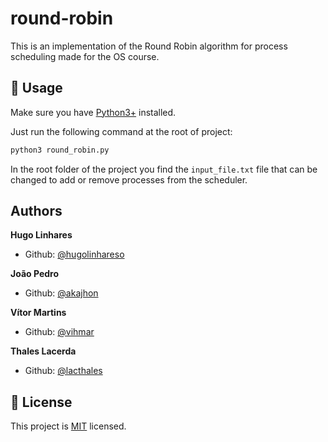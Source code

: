 # round-robin

This is an implementation of the Round Robin algorithm for process scheduling made for the OS course.

## 🚀 Usage

Make sure you have [Python3+](https://www.python.org/downloads/) installed.

Just run the following command at the root of project:

```sh
python3 round_robin.py
```

In the root folder of the project you find the `input_file.txt` file that can be changed to add or remove processes from the scheduler.

## Authors

**Hugo Linhares**

- Github: [@hugolinhareso](https://github.com/hugolinhareso)

**João Pedro**

- Github: [@akajhon](https://github.com/akajhon)

**Vítor Martins**

- Github: [@vihmar](https://github.com/vihmar)

**Thales Lacerda**

- Github: [@lacthales](https://github.com/lacthales)

## 📝 License

This project is [MIT](https://github.com/hugolinhareso/round-robin/blob/main/LICENSE) licensed.
